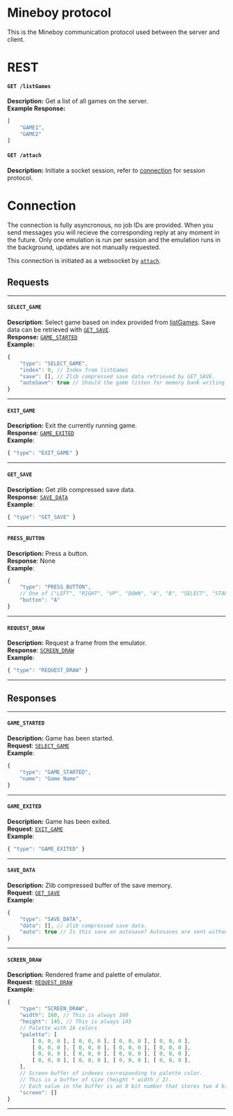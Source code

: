 # Mineboy protocol
This is the Mineboy communication protocol used between the server and client.
# REST
#### `GET /listGames`
**Description:** Get a list of all games on the server.\
**Example Response:**
```js
[
	"GAME1",
	"GAME2"
]
```
#### `GET /attach`
**Description:** Initiate a socket session, refer to [connection](#connection) for session protocol.

# Connection
The connection is fully asyncronous, no job IDs are provided. When you send messages you will recieve the corresponding reply at any moment in the future. Only one emulation is run per session and the emulation runs in the background, updates are not manually requested.

This connection is initiated as a websocket by [`attach`](#get-attach).

## Requests

---

#### `SELECT_GAME`
**Description**: Select game based on index provided from [listGames](#get-listgames). Save data can be retrieved with [`GET_SAVE`](#getsave).\
**Response:** [`GAME_STARTED`](#gamestarted)\
**Example:**
```js
{
	"type": "SELECT_GAME",
	"index": 0, // Index from listGames
	"save": [], // Zlib compressed save data retrieved by GET_SAVE.
	"autoSave": true // Should the game listen for memory bank writing and send SAVE_DATA when save is triggered.
}
```

---

#### `EXIT_GAME`
**Description:** Exit the currently running game.\
**Response**: [`GAME_EXITED`](#gameexited)\
**Example**:
```js
{ "type": "EXIT_GAME" }
```

---

#### `GET_SAVE`
**Description:** Get zlib compressed save data.\
**Response**: [`SAVE_DATA`](#savedata)\
**Example**:
```js
{ "type": "GET_SAVE" }
```

---

#### `PRESS_BUTTON`
**Description:** Press a button.\
**Response**: None\
**Example**:
```js
{ 
	"type": "PRESS_BUTTON",
	// One of ["LEFT", "RIGHT", "UP", "DOWN", "A", "B", "SELECT", "START]
	"button": "A"
}
```

---

#### `REQUEST_DRAW`
**Description:** Request a frame from the emulator.\
**Response**: [`SCREEN_DRAW`](#screendraw)\
**Example**:
```js
{ "type": "REQUEST_DRAW" }
```

---

## Responses

---

#### `GAME_STARTED`
**Description:** Game has been started.\
**Request**: [`SELECT_GAME`](#selectgame)\
**Example**:
```js
{
	"type": "GAME_STARTED",
	"name": "Game Name"
}
```

---

#### `GAME_EXITED`
**Description:** Game has been exited.\
**Request**: [`EXIT_GAME`](#exitgame)\
**Example**:
```js
{ "type": "GAME_EXITED" }
```

---

#### `SAVE_DATA`
**Description:** Zlib compressed buffer of the save memory.\
**Request**: [`GET_SAVE`](#getsave)\
**Example**:
```js
{ 
	"type": "SAVE_DATA",
	"data": [], // zlib compressed save data.
	"auto": true // Is this save an autosave? Autosaves are sent without SAVE_DATA requests by the server.
}
```

---

#### `SCREEN_DRAW`
**Description:** Rendered frame and palette of emulator.\
**Request**: [`REQUEST_DRAW`](#requestdraw)\
**Example**:
```js
{ 
	"type": "SCREEN_DRAW",
	"width": 160, // This is always 160
	"height": 145, // This is always 145
	// Palette with 16 colors
	"palette": [
		[ 0, 0, 0 ], [ 0, 0, 0 ], [ 0, 0, 0 ], [ 0, 0, 0 ],
		[ 0, 0, 0 ], [ 0, 0, 0 ], [ 0, 0, 0 ], [ 0, 0, 0 ],
		[ 0, 0, 0 ], [ 0, 0, 0 ], [ 0, 0, 0 ], [ 0, 0, 0 ],
		[ 0, 0, 0 ], [ 0, 0, 0 ], [ 0, 0, 0 ], [ 0, 0, 0 ],
	],
	// Screen buffer of indexes corresponding to palette color.
	// This is a buffer of size (height * width / 2).
	// Each value in the buffer is an 8 bit number that stores two 4 bit indexes from 0-15.
	"screen": []
}
```

---
